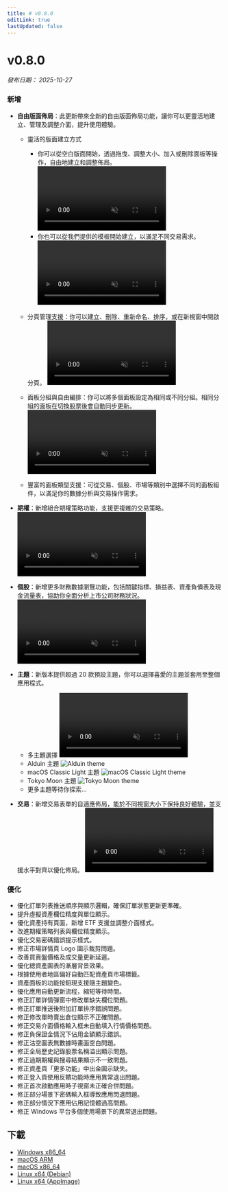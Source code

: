 ```yaml
---
title: # v0.8.0
editLink: true
lastUpdated: false
---
```


# v0.8.0 

_發布日期： 2025-10-27_

### 新增

- **自由版面佈局**：此更新帶來全新的自由版面佈局功能，讓你可以更靈活地建立、管理及調整介面，提升使用體驗。

  - 靈活的版面建立方式

    - 你可以從空白版面開始，透過拖曳、調整大小、加入或刪除面板等操作，自由地建立和調整佈局。 <video src="https://assets.lbctrl.com/uploads/d02f6d8a-23c3-484b-82c5-46d7a1c3059a/tiles-from-blank.mp4" type="video/mp4" autoplay muted loop>Your browser does not support the video tag.</video>
    - 你也可以從我們提供的模板開始建立，以滿足不同交易需求。 <video src="https://assets.lbctrl.com/uploads/ea25894d-9d21-49b3-a829-157c615c9b02/tiles-from-template.mp4" type="video/mp4" autoplay muted loop>Your browser does not support the video tag.</video>

  - 分頁管理支援：你可以建立、刪除、重新命名、排序，或在新視窗中開啟分頁。 <video src="https://assets.lbctrl.com/uploads/ac6c6db8-b3ac-4006-83c4-fbce414d9d20/manager-custom-tabs.mp4" type="video/mp4" autoplay muted loop>Your browser does not support the video tag.</video>

  - 面板分組與自由編排：你可以將多個面板設定為相同或不同分組。相同分組的面板在切換股票後會自動同步更新。 <video src="https://assets.lbctrl.com/uploads/302b3148-5949-46b4-9edf-30a06ba03193/group-panels.mp4" type="video/mp4" autoplay muted loop>Your browser does not support the video tag.</video>

  - 豐富的面板類型支援：可從交易、個股、市場等類別中選擇不同的面板組件，以滿足你的數據分析與交易操作需求。

- **期權**：新增組合期權策略功能，支援更複雜的交易策略。 <video src="https://assets.lbctrl.com/uploads/5a7db1da-9e9e-483e-a54f-7a81b5bd570d/strategy-options.mp4" type="video/mp4" autoplay muted loop>Your browser does not support the video tag.</video>

- **個股**：新增更多財務數據瀏覽功能，包括關鍵指標、損益表、資產負債表及現金流量表，協助你全面分析上市公司財務狀況。 <video src="https://assets.lbctrl.com/uploads/6ee945ad-119a-4419-b809-fb814db573da/finance-charts.mp4" type="video/mp4" autoplay muted loop>Your browser does not support the video tag.</video>

- **主題**：新版本提供超過 20 款預設主題，你可以選擇喜愛的主題並套用至整個應用程式。

  - 多主題選擇 <video src="https://assets.lbctrl.com/uploads/0c8c3bf7-1423-48d4-8a30-c0741c3d669c/themes.mp4" type="video/mp4" autoplay muted loop>Your browser does not support the video tag.</video>
  - Alduin 主題 <img src="https://assets.lbctrl.com/uploads/4025b34d-2096-4596-b518-f311be9adbe0/alduin.png" alt="Alduin theme">
  - macOS Classic Light 主題 <img src="https://assets.lbctrl.com/uploads/19cfdf14-7ebd-4089-880b-1ddff4acc6fc/macos-classic-light.png" alt="macOS Classic Light theme">
  - Tokyo Moon 主題 <img src="https://assets.lbctrl.com/uploads/118aef31-31d6-4ba3-9de5-03de1f5b676e/tokyo-moon.png" alt="Tokyo Moon theme">
  - 更多主題等待你探索...

- **交易**：新增交易表單的自適應佈局，能於不同視窗大小下保持良好體驗，並支援水平對齊以優化佈局。 <video src="https://assets.lbctrl.com/uploads/78987b9e-572d-4863-bc93-7e9735f57320/responsive-form.mp4" type="video/mp4" autoplay muted loop>Your browser does not support the video tag.</video>

### 優化

- 優化訂單列表推送順序與顯示邏輯，確保訂單狀態更新更準確。
- 提升虛擬資產欄位精度與單位顯示。
- 優化資產持有頁面，新增 ETF 支援並調整介面樣式。
- 改進期權策略列表與欄位精度顯示。
- 優化交易密碼錯誤提示樣式。
- 修正市場詳情頁 Logo 圖示裁剪問題。
- 改善買賣盤價格及成交量更新延遲。
- 優化總資產圖表的漸層背景效果。
- 根據使用者地區偏好自動匹配資產頁市場標籤。
- 資產面板的功能按鈕現支援隨主題變色。
- 優化應用自動更新流程，縮短等待時間。
- 修正訂單詳情彈窗中修改單缺失欄位問題。
- 修正訂單推送後附加訂單排序錯誤問題。
- 修正修改單時賣出倉位顯示不正確問題。
- 修正交易介面價格輸入框未自動填入行情價格問題。
- 修正負保證金情況下佔用金額顯示錯誤。
- 修正沽空圖表無數據時畫面空白問題。
- 修正全局歷史記錄股票名稱溢出顯示問題。
- 修正過期期權與搜尋結果顯示不一致問題。
- 修正資產頁「更多功能」中出金圖示缺失。
- 修正登入頁使用反饋功能時應用異常退出問題。
- 修正首次啟動應用時子視窗未正確合併問題。
- 修正部分場景下密碼輸入框導致應用閃退問題。
- 修正部分情況下應用佔用記憶體過高問題。
- 修正 Windows 平台多個使用場景下的異常退出問題。

## 下載

- [Windows x86_64](https://assets.lbkrs.com/github/release/longbridge-desktop/stable/longbridge-v0.8.0-windows-x86_64.exe)
- [macOS ARM](https://assets.lbkrs.com/github/release/longbridge-desktop/stable/longbridge-v0.8.0-macos-aarch64.dmg)
- [macOS x86_64](https://assets.lbkrs.com/github/release/longbridge-desktop/stable/longbridge-v0.8.0-macos-x86_64.dmg)
- [Linux x64 (Debian)](https://assets.lbkrs.com/github/release/longbridge-desktop/stable/longbridge-v0.8.0-linux-x86_64.deb)
- [Linux x64 (AppImage)](https://assets.lbkrs.com/github/release/longbridge-desktop/stable/longbridge-v0.8.0-linux-x86_64.AppImage)